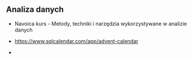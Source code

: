 ## Analiza danych
* Navoica kurs - Metody, techniki i narzędzia wykorzystywane w analizie danych
* https://www.sqlcalendar.com/app/advent-calendar

*

